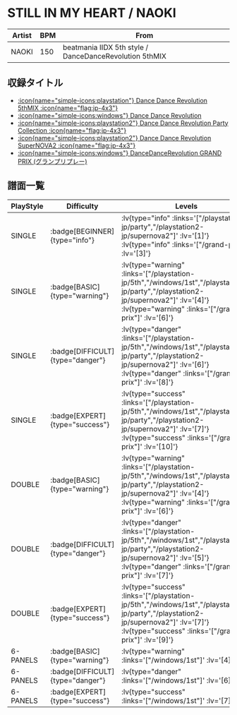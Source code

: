 # STILL IN MY HEART / NAOKI

|Artist|BPM|From|
|------|---|----|
|NAOKI|150|beatmania IIDX 5th style / DanceDanceRevolution 5thMIX|

## 収録タイトル

- [ :icon{name="simple-icons:playstation"} Dance Dance Revolution 5thMIX :icon{name="flag:jp-4x3"} ](/playstation-jp/5th)
- [ :icon{name="simple-icons:windows"} Dance Dance Revolution](/windows/1st)
- [ :icon{name="simple-icons:playstation2"} Dance Dance Revolution Party Collection :icon{name="flag:jp-4x3"} ](/playstation2-jp/party)
- [ :icon{name="simple-icons:playstation2"} Dance Dance Revolution SuperNOVA2 :icon{name="flag:jp-4x3"} ](/playstation2-jp/supernova2)
- [ :icon{name="simple-icons:windows"} DanceDanceRevolution GRAND PRIX (グランプリプレー)](/grand-prix)

## 譜面一覧

|PlayStyle|Difficulty|Levels|Notes|Movie|
|---------|----------|------|-----|-----|
|SINGLE| :badge[BEGINNER]{type="info"} | :lv{type="info" :links='["/playstation2-jp/party","/playstation2-jp/supernova2"]' :lv='[1]'}  :lv{type="info" :links='["/grand-prix"]' :lv='[3]'} |117/0||
|SINGLE| :badge[BASIC]{type="warning"} | :lv{type="warning" :links='["/playstation-jp/5th","/windows/1st","/playstation2-jp/party","/playstation2-jp/supernova2"]' :lv='[4]'}  :lv{type="warning" :links='["/grand-prix"]' :lv='[6]'} |180/0||
|SINGLE| :badge[DIFFICULT]{type="danger"} | :lv{type="danger" :links='["/playstation-jp/5th","/windows/1st","/playstation2-jp/party","/playstation2-jp/supernova2"]' :lv='[6]'}  :lv{type="danger" :links='["/grand-prix"]' :lv='[8]'} |255/0||
|SINGLE| :badge[EXPERT]{type="success"} | :lv{type="success" :links='["/playstation-jp/5th","/windows/1st","/playstation2-jp/party","/playstation2-jp/supernova2"]' :lv='[7]'}  :lv{type="success" :links='["/grand-prix"]' :lv='[10]'} |290/0||
|DOUBLE| :badge[BASIC]{type="warning"} | :lv{type="warning" :links='["/playstation-jp/5th","/windows/1st","/playstation2-jp/party","/playstation2-jp/supernova2"]' :lv='[4]'}  :lv{type="warning" :links='["/grand-prix"]' :lv='[6]'} |169/0||
|DOUBLE| :badge[DIFFICULT]{type="danger"} | :lv{type="danger" :links='["/playstation-jp/5th","/windows/1st","/playstation2-jp/party","/playstation2-jp/supernova2"]' :lv='[5]'}  :lv{type="danger" :links='["/grand-prix"]' :lv='[7]'} |230/0||
|DOUBLE| :badge[EXPERT]{type="success"} | :lv{type="success" :links='["/playstation-jp/5th","/windows/1st","/playstation2-jp/party","/playstation2-jp/supernova2"]' :lv='[7]'}  :lv{type="success" :links='["/grand-prix"]' :lv='[9]'} |286/0||
|6-PANELS| :badge[BASIC]{type="warning"} | :lv{type="warning" :links='["/windows/1st"]' :lv='[4]'} |180/0||
|6-PANELS| :badge[DIFFICULT]{type="danger"} | :lv{type="danger" :links='["/windows/1st"]' :lv='[6]'} |255/0||
|6-PANELS| :badge[EXPERT]{type="success"} | :lv{type="success" :links='["/windows/1st"]' :lv='[7]'} |289/0||
